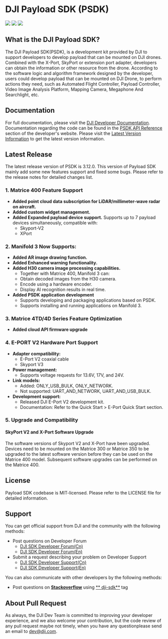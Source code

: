 # DJI Payload SDK (PSDK)

![](https://img.shields.io/badge/version-V3.12.0-green.svg)
![](https://img.shields.io/badge/platform-linux_|_rtos-blue.svg)
![](https://img.shields.io/badge/license-MIT-orange.svg)

## What is the DJI Payload SDK?

The DJI Payload SDK(PSDK), is a development kit provided by DJI to support developers to develop payload that can be
mounted on DJI drones. Combined with the X-Port, SkyPort or extension port adapter, developers can obtain the
information or other resource from the drone. According to the software logic and algorithm framework designed by the
developer, users could develop payload that can be mounted on DJI Drone, to perform actions they need, such as Automated
Flight Controller, Payload Controller, Video Image Analysis Platform, Mapping Camera, Megaphone And Searchlight, etc.

## Documentation

For full documentation, please visit
the [DJI Developer Documentation](https://developer.dji.com/doc/payload-sdk-tutorial/en/). Documentation regarding the
code can be found in the [PSDK API Reference](https://developer.dji.com/doc/payload-sdk-api-reference/en/)
section of the developer's website. Please visit
the [Latest Version Information](https://developer.dji.com/doc/payload-sdk-tutorial/en/)
to get the latest version information.

## Latest Release

The latest release version of PSDK is 3.12.0. This version of Payload SDK mainly add some new features support and fixed some
bugs. Please refer to the release notes for detailed changes list.

### 1. Matrice 400 Feature Support
- **Added point cloud data subscription for LiDAR/millimeter-wave radar on aircraft.**
- **Added custom widget management.**
- **Added Expanded payload device support.**
   Supports up to 7 payload devices simultaneously, compatible with:
   - Skyport-V2
   - XPort

### 2. Manifold 3 Now Supports:
- **Added AR image drawing function.**
- **Added Enhanced warning functionality.**
- **Added H30 camera image processing capabilities.**
  - Together with Matrice 400, Manifold 3 can:
  - Obtain decoded images from the H30 camera.
  - Encode using a hardware encoder.
  - Display AI recognition results in real time.
- **Added PSDK application development**
  - Supports developing and packaging applications based on PSDK.
  - Supports installing and running applications on Manifold 3.

### 3. Matrice 4TD/4D Series Feature Optimization
- **Added cloud API firmware upgrade**

### 4. E-PORT V2 Hardware Port Support
- **Adapter compatibility:**
  - E-Port V2 coaxial cable
  - Skyport V3
- **Power management:**
  - Supports voltage requests for 13.6V, 17V, and 24V.
- **Link models:**
  - Added: ONLY_USB_BULK, ONLY_NETWORK.
  - Not supported: UART_AND_NETWORK, UART_AND_USB_BULK.
- **Development support:**
  - Released DJI E-Port V2 development kit.
  - Documentation: Refer to the Quick Start > E-Port Quick Start section.

###  5. Upgrade and Compatibility
#### SkyPort V2 and X-Port Software Upgrade
The software versions of Skyport V2 and X-Port have been upgraded. Devices need to be mounted on the Matrice 300 or Matrice 350 to be upgraded to the latest software version before they can be used on the Matrice 400 model. Subsequent software upgrades can be performed on the Matrice 400.

## License

Payload SDK codebase is MIT-licensed. Please refer to the LICENSE file for detailed information.

## Support

You can get official support from DJI and the community with the following methods:

- Post questions on Developer Forum
    * [DJI SDK Developer Forum(Cn)](https://djisdksupport.zendesk.com/hc/zh-cn/community/topics)
    * [DJI SDK Developer Forum(En)](https://djisdksupport.zendesk.com/hc/en-us/community/topics)
- Submit a request describing your problem on Developer Support
    * [DJI SDK Developer Support(Cn)](https://djisdksupport.zendesk.com/hc/zh-cn/requests/new)
    * [DJI SDK Developer Support(En)](https://djisdksupport.zendesk.com/hc/en-us/requests/new)

You can also communicate with other developers by the following methods:

- Post questions on [**Stackoverflow**](http://stackoverflow.com) using [**
  dji-sdk**](http://stackoverflow.com/questions/tagged/dji-sdk) tag

## About Pull Request
As always, the DJI Dev Team is committed to improving your developer experience, and we also welcome your contribution,
but the code review of any pull request maybe not timely, when you have any questionplease send an email to dev@dji.com.
